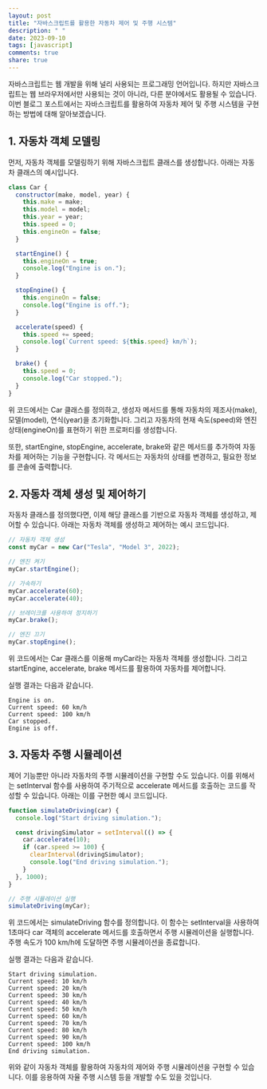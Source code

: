 ```yaml
---
layout: post
title: "자바스크립트를 활용한 자동차 제어 및 주행 시스템"
description: " "
date: 2023-09-10
tags: [javascript]
comments: true
share: true
---
```


자바스크립트는 웹 개발을 위해 널리 사용되는 프로그래밍 언어입니다. 하지만 자바스크립트는 웹 브라우저에서만 사용되는 것이 아니라, 다른 분야에서도 활용될 수 있습니다. 이번 블로그 포스트에서는 자바스크립트를 활용하여 자동차 제어 및 주행 시스템을 구현하는 방법에 대해 알아보겠습니다.

## 1. 자동차 객체 모델링

먼저, 자동차 객체를 모델링하기 위해 자바스크립트 클래스를 생성합니다. 아래는 자동차 클래스의 예시입니다.

```javascript
class Car {
  constructor(make, model, year) {
    this.make = make;
    this.model = model;
    this.year = year;
    this.speed = 0;
    this.engineOn = false;
  }

  startEngine() {
    this.engineOn = true;
    console.log("Engine is on.");
  }

  stopEngine() {
    this.engineOn = false;
    console.log("Engine is off.");
  }

  accelerate(speed) {
    this.speed += speed;
    console.log(`Current speed: ${this.speed} km/h`);
  }

  brake() {
    this.speed = 0;
    console.log("Car stopped.");
  }
}
```

위 코드에서는 Car 클래스를 정의하고, 생성자 메서드를 통해 자동차의 제조사(make), 모델(model), 연식(year)을 초기화합니다. 그리고 자동차의 현재 속도(speed)와 엔진 상태(engineOn)를 표현하기 위한 프로퍼티를 생성합니다.

또한, startEngine, stopEngine, accelerate, brake와 같은 메서드를 추가하여 자동차를 제어하는 기능을 구현합니다. 각 메서드는 자동차의 상태를 변경하고, 필요한 정보를 콘솔에 출력합니다.

## 2. 자동차 객체 생성 및 제어하기

자동차 클래스를 정의했다면, 이제 해당 클래스를 기반으로 자동차 객체를 생성하고, 제어할 수 있습니다. 아래는 자동차 객체를 생성하고 제어하는 예시 코드입니다.

```javascript
// 자동차 객체 생성
const myCar = new Car("Tesla", "Model 3", 2022);

// 엔진 켜기
myCar.startEngine();

// 가속하기
myCar.accelerate(60);
myCar.accelerate(40);

// 브레이크를 사용하여 정지하기
myCar.brake();

// 엔진 끄기
myCar.stopEngine();
```

위 코드에서는 Car 클래스를 이용해 myCar라는 자동차 객체를 생성합니다. 그리고 startEngine, accelerate, brake 메서드를 활용하여 자동차를 제어합니다.

실행 결과는 다음과 같습니다.

```
Engine is on.
Current speed: 60 km/h
Current speed: 100 km/h
Car stopped.
Engine is off.
```

## 3. 자동차 주행 시뮬레이션

제어 기능뿐만 아니라 자동차의 주행 시뮬레이션을 구현할 수도 있습니다. 이를 위해서는 setInterval 함수를 사용하여 주기적으로 accelerate 메서드를 호출하는 코드를 작성할 수 있습니다. 아래는 이를 구현한 예시 코드입니다.

```javascript
function simulateDriving(car) {
  console.log("Start driving simulation.");

  const drivingSimulator = setInterval(() => {
    car.accelerate(10);
    if (car.speed >= 100) {
      clearInterval(drivingSimulator);
      console.log("End driving simulation.");
    }
  }, 1000);
}

// 주행 시뮬레이션 실행
simulateDriving(myCar);
```

위 코드에서는 simulateDriving 함수를 정의합니다. 이 함수는 setInterval을 사용하여 1초마다 car 객체의 accelerate 메서드를 호출하면서 주행 시뮬레이션을 실행합니다. 주행 속도가 100 km/h에 도달하면 주행 시뮬레이션을 종료합니다.

실행 결과는 다음과 같습니다.

```
Start driving simulation.
Current speed: 10 km/h
Current speed: 20 km/h
Current speed: 30 km/h
Current speed: 40 km/h
Current speed: 50 km/h
Current speed: 60 km/h
Current speed: 70 km/h
Current speed: 80 km/h
Current speed: 90 km/h
Current speed: 100 km/h
End driving simulation.
```

위와 같이 자동차 객체를 활용하여 자동차의 제어와 주행 시뮬레이션을 구현할 수 있습니다. 이를 응용하여 자율 주행 시스템 등을 개발할 수도 있을 것입니다.